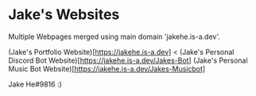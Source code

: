 # Jake's Websites

Multiple Webpages merged using main domain 'jakehe.is-a.dev'.

(Jake's Portfolio Website)[https://jakehe.is-a.dev] <
(Jake's Personal Discord Bot Website)[https://jakehe.is-a.dev/Jakes-Bot]
(Jake's Personal Music Bot Website)[https://jakehe.is-a.dev/Jakes-Musicbot]

Jake He#9816 :)
